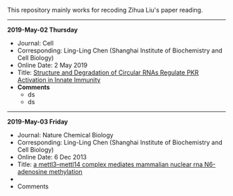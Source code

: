 This repository mainly works for recoding Zihua Liu's paper reading.

***
**2019-May-02 Thursday**
* Journal: Cell
* Corresponding: Ling-Ling Chen (Shanghai Institute of Biochemistry and Cell Biology)
* Online Date: 2 May 2019
* Title: [Structure and Degradation of Circular RNAs Regulate PKR Activation in Innate Immunity](https://www.sciencedirect.com/science/article/pii/S0092867419303472)
* **Comments**
  * ds
  * ds

***
**2019-May-03 Friday**
* Journal: Nature Chemical Biology
* Corresponding: Ling-Ling Chen (Shanghai Institute of Biochemistry and Cell Biology)
* Online Date: 6 Dec 2013
* Title: [a mettl3–mettl14 complex mediates
mammalian nuclear rna N6-adenosine methylation](https://www.nature.com/articles/nchembio.1432.pdf)
* 
* Comments
